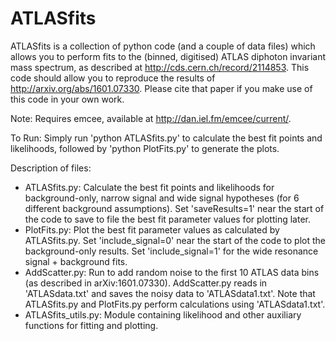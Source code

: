 # ATLASfits

ATLASfits is a collection of python code (and a couple of data files) which allows you to perform fits to the (binned, digitised) ATLAS diphoton invariant mass spectrum, as described at http://cds.cern.ch/record/2114853. This code should allow you to reproduce the results of http://arxiv.org/abs/1601.07330. Please cite that paper if you make use of this code in your own work.

Note: Requires emcee, available at http://dan.iel.fm/emcee/current/.

To Run: Simply run 'python ATLASfits.py' to calculate the best fit points and likelihoods, followed by 'python PlotFits.py' to generate the plots.

Description of files:

- ATLASfits.py: Calculate the best fit points and likelihoods for background-only, narrow signal and wide signal hypotheses (for 6 different background assumptions). Set 'saveResults=1' near the start of the code to save to file the best fit parameter values for plotting later.
- PlotFits.py: Plot the best fit parameter values as calculated by ATLASfits.py. Set 'include_signal=0' near the start of the code to plot the background-only results. Set 'include_signal=1' for the wide resonance signal + background fits.
- AddScatter.py: Run to add random noise to the first 10 ATLAS data bins (as described in arXiv:1601.07330). AddScatter.py reads in 'ATLASdata.txt' and saves the noisy data to 'ATLASdata1.txt'. Note that ATLASfits.py and PlotFits.py perform calculations using 'ATLASdata1.txt'.
- ATLASfits_utils.py: Module containing likelihood and other auxiliary functions for fitting and plotting.
